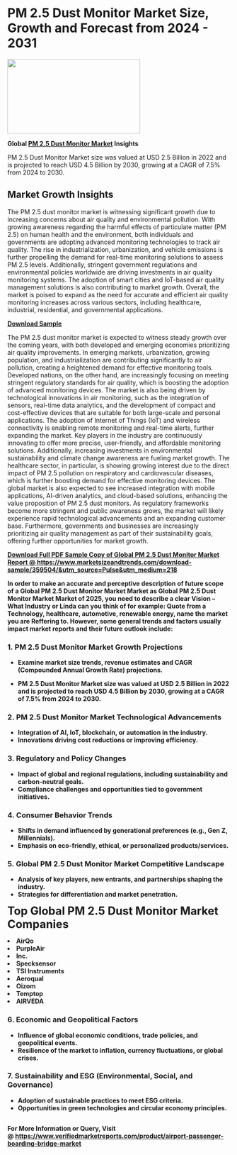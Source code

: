<H1>PM 2.5 Dust Monitor Market Size, Growth and Forecast from 2024 - 2031</H1><img class="aligncenter size-medium wp-image-584254" src="https://thirdeyenews.in/wp-content/uploads/2024/09/Global-Market-Research-300x168.jpeg" alt="" width="300" height="168" /><p><strong>Global&nbsp;<a href="https://www.marketsizeandtrends.com/download-sample/359504/&amp;utm_source=Pulse&amp;utm_medium=218">PM 2.5 Dust Monitor Market</a> Insights</strong></p><p>PM 2.5 Dust Monitor Market size was valued at USD 2.5 Billion in 2022 and is projected to reach USD 4.5 Billion by 2030, growing at a CAGR of 7.5% from 2024 to 2030.</p><p><h2>Market Growth Insights</h2> <p>The PM 2.5 dust monitor market is witnessing significant growth due to increasing concerns about air quality and environmental pollution. With growing awareness regarding the harmful effects of particulate matter (PM 2.5) on human health and the environment, both individuals and governments are adopting advanced monitoring technologies to track air quality. The rise in industrialization, urbanization, and vehicle emissions is further propelling the demand for real-time monitoring solutions to assess PM 2.5 levels. Additionally, stringent government regulations and environmental policies worldwide are driving investments in air quality monitoring systems. The adoption of smart cities and IoT-based air quality management solutions is also contributing to market growth. Overall, the market is poised to expand as the need for accurate and efficient air quality monitoring increases across various sectors, including healthcare, industrial, residential, and governmental applications.</p> <p><strong><a href="#">Download Sample</a></strong></p> <p>The PM 2.5 dust monitor market is expected to witness steady growth over the coming years, with both developed and emerging economies prioritizing air quality improvements. In emerging markets, urbanization, growing population, and industrialization are contributing significantly to air pollution, creating a heightened demand for effective monitoring tools. Developed nations, on the other hand, are increasingly focusing on meeting stringent regulatory standards for air quality, which is boosting the adoption of advanced monitoring devices. The market is also being driven by technological innovations in air monitoring, such as the integration of sensors, real-time data analytics, and the development of compact and cost-effective devices that are suitable for both large-scale and personal applications. The adoption of Internet of Things (IoT) and wireless connectivity is enabling remote monitoring and real-time alerts, further expanding the market. Key players in the industry are continuously innovating to offer more precise, user-friendly, and affordable monitoring solutions. Additionally, increasing investments in environmental sustainability and climate change awareness are fueling market growth. The healthcare sector, in particular, is showing growing interest due to the direct impact of PM 2.5 pollution on respiratory and cardiovascular diseases, which is further boosting demand for effective monitoring devices. The global market is also expected to see increased integration with mobile applications, AI-driven analytics, and cloud-based solutions, enhancing the value proposition of PM 2.5 dust monitors. As regulatory frameworks become more stringent and public awareness grows, the market will likely experience rapid technological advancements and an expanding customer base. Furthermore, governments and businesses are increasingly prioritizing air quality management as part of their sustainability goals, offering further opportunities for market growth.</p> <p><strong><a href="#"></p><p><span class=""><strong>Download Full PDF Sample Copy of Global PM 2.5 Dust Monitor Market Report</strong> @ <a href="https://www.marketsizeandtrends.com/download-sample/359504/&amp;utm_source=Pulse&amp;utm_medium=218" target="_blank">https://www.marketsizeandtrends.com/download-sample/359504/&amp;utm_source=Pulse&amp;utm_medium=218</a></span></p><p>In order to make an accurate and perceptive description of future scope of a Global&nbsp;PM 2.5 Dust Monitor Market Market as Global&nbsp;PM 2.5 Dust Monitor Market Market of 2025, you need to describe a clear Vision &ndash; What Industry or Linda can you think of for example: Quote from a Technology, healthcare, automotive, renewable energy, name the market you are Reffering to. However, some general trends and factors usually impact market reports and their future outlook include:</p><h3>1.&nbsp;<strong>PM 2.5 Dust Monitor Market Growth Projections</strong></h3><ul><li>Examine market size trends, revenue estimates and CAGR (Compounded Annual Growth Rate) projections.</li><li><p>PM 2.5 Dust Monitor Market size was valued at USD 2.5 Billion in 2022 and is projected to reach USD 4.5 Billion by 2030, growing at a CAGR of 7.5% from 2024 to 2030.</p></li></ul><h3>2.&nbsp;<strong>PM 2.5 Dust Monitor Market Technological Advancements</strong></h3><ul><li>Integration of AI, IoT, blockchain, or automation in the industry.</li><li>Innovations driving cost reductions or improving efficiency.</li></ul><h3>3.&nbsp;<strong>Regulatory and Policy Changes</strong></h3><ul><li>Impact of global and regional regulations, including sustainability and carbon-neutral goals.</li><li>Compliance challenges and opportunities tied to government initiatives.</li></ul><h3>4.&nbsp;<strong>Consumer Behavior Trends</strong></h3><ul><li>Shifts in demand influenced by generational preferences (e.g., Gen Z, Millennials).</li><li>Emphasis on eco-friendly, ethical, or personalized products/services.</li></ul><h3>5.&nbsp;<strong>Global PM 2.5 Dust Monitor Market Competitive Landscape</strong></h3><ul><li>Analysis of key players, new entrants, and partnerships shaping the industry.</li><li>Strategies for differentiation and market penetration.</li></ul><p data-pm-slice="1 1 []"><span style="color: inherit; font-family: inherit; font-size: 25px;">Top Global PM 2.5 Dust Monitor Market Companies</span></p><div class="" data-test-id=""><p><li>AirQo</li><li> PurpleAir</li><li> Inc.</li><li> Specksensor</li><li> TSI Instruments</li><li> Aeroqual</li><li> Oizom</li><li> Temptop</li><li> AIRVEDA</li></p></div><h3>6.&nbsp;<strong>Economic and Geopolitical Factors</strong></h3><ul><li>Influence of global economic conditions, trade policies, and geopolitical events.</li><li>Resilience of the market to inflation, currency fluctuations, or global crises.</li></ul><h3>7.&nbsp;<strong>Sustainability and ESG (Environmental, Social, and Governance)</strong></h3><ul><li>Adoption of sustainable practices to meet ESG criteria.</li><li>Opportunities in green technologies and circular economy principles.</li></ul><h2><strong style="font-size: 14px;">For More Information or Query, Visit @&nbsp;</strong><a style="background-color: #ffffff; font-size: 14px;" href="https://www.marketsizeandtrends.com/report/pm-2-5-dust-monitor-market/" target="_blank">https://www.verifiedmarketreports.com/product/airport-passenger-boarding-bridge-market</a></h2>
